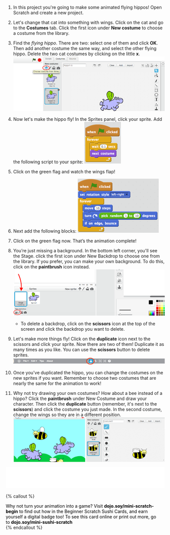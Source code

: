 1. In this project you're going to make some animated flying hippos! Open Scratch and create a new project.

2. Let's change that cat into something with wings. Click on the cat and go to the **Costumes** tab. Click the first icon under **New costume** to choose a costume from the library.   

3. Find the _flying hippo_. There are two: select one of them and click **OK**. Then add another costume the same way, and select the other flying hippo. Delete the two cat costumes by clicking on the little **x**. ![](NewCostumesHippo.png)

4. Now let's make the hippo fly! In the Sprites panel, click your sprite. Add the following script to your sprite: ![](ScratchBlocksA.png)

5. Click on the green flag and watch the wings flap!

6. Next add the following blocks: ![](ScratchBlocksB.png)

7. Click on the green flag now. That’s the animation complete! 

8. You’re just missing a background. In the bottom left corner, you'll see the Stage. click the first icon under New Backdrop to choose one from the library. If you prefer, you can make your own background. To do this, click on the **paintbrush** icon instead. ![](NewBackdropSmaller.png)
    * To delete a backdrop, click on the **scissors** icon at the top of the screen and click the backdrop you want to delete.

9. Let's make more things fly! Click on the **duplicate** icon next to the scissors and click your sprite. Now there are two of them! Duplicate it as many times as you like. You can use the **scissors** button to delete sprites. ![](ScratchDuplicateBtnCircled.png)

10. Once you've duplicated the hippo, you can change the costumes on the new sprites if you want. Remember to choose two costumes that are nearly the same for the animation to work!

11. Why not try drawing your own costumes?  How about a bee instead of a hippo? Click the **paintbrush** under New Costume and draw your character. Then click the **duplicate** button \(remember, it's next to the **scissors**\) and click the costume you just made. In the second costume, change the wings so they are in a different position. ![](CostumesDrawBees.png)

![](whitespace_105_800.png)

{% callout %}<div style="padding-right: 15px; padding-top: 0px; margin-top: 0px;"><span style="color: #000000;">Why not turn your animation into a game? Visit <b>dojo.soy/mini-scratch-begin</b> to find out how in the Beginner Scratch Sushi Cards, and earn yourself a digital badge too! To see this card online or print out more, go to <b>dojo.soy/mini-sushi-scratch</b> </span></div>
{% endcallout %}